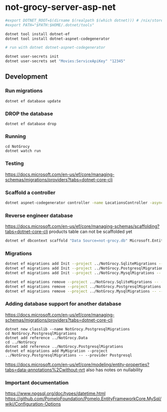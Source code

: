 # not-grocy-server-asp-net

```bash
#export DOTNET_ROOT=$(dirname $(realpath $(which dotnet))) # /nix/store/iilqnmp2wq8xlk0d7bsvqi688w181g6n-dotnet-core-combined
#export PATH="$PATH:$HOME/.dotnet/tools"

dotnet tool install dotnet-ef
dotnet tool install dotnet-aspnet-codegenerator

# run with dotnet dotnet-aspnet-codegenerator

dotnet user-secrets init
dotnet user-secrets set "Movies:ServiceApiKey" "12345"
```

## Development

### Run migrations

```
dotnet ef database update
```

### DROP the database

```
dotnet ef database drop
```

### Running

```
cd NotGrocy
dotnet watch run
```

### Testing

https://docs.microsoft.com/en-us/ef/core/managing-schemas/migrations/providers?tabs=dotnet-core-cli

### Scaffold a controller

```bash
dotnet aspnet-codegenerator controller -name LocationsController -async -api -m Location -dc LocationContext -outDir Controllers
```

### Reverse engineer database

https://docs.microsoft.com/en-us/ef/core/managing-schemas/scaffolding?tabs=dotnet-core-cli
products table can not be scaffolded yet
```bash
dotnet ef dbcontext scaffold "Data Source=not-grocy.db" Microsoft.EntityFrameworkCore.Sqlite --data-annotations --context NotGrocyContext --context-dir Data --output-dir Models --namespace NotGrocy.Models --context-namespace NotGrocy --force --table api_keys --table batteries --table battery_charge_cycles --table chores --table chores_log --table equipment --table locations --table meal_plan --table permission_hierarchy --table product_barcodes --table product_groups --table quantity_unit_conversions --table quantity_units --table recipes --table recipes_nestings --table recipes_pos --table sessions --table shopping_list --table shopping_lists --table shopping_locations --table stock --table stock_log --table task_categories --table tasks --table user_permissions --table user_settings --table userentities --table userfield_values --table userfields --table userobjects --table users
```

### Migrations

```bash
dotnet ef migrations add Init --project ../NotGrocy.SqliteMigrations -- --provider Sqlite
dotnet ef migrations add Init --project ../NotGrocy.PostgresqlMigrations -- --provider Postgresql
dotnet ef migrations add Init --project ../NotGrocy.MysqlMigrations -- --provider Mysql

dotnet ef migrations remove --project ../NotGrocy.SqliteMigrations -- --provider Sqlite
dotnet ef migrations remove --project ../NotGrocy.PostgresqlMigrations -- --provider Postgresql
dotnet ef migrations remove --project ../NotGrocy.MysqlMigrations -- --provider Mysql

```

### Adding database support for another database

https://docs.microsoft.com/en-us/ef/core/managing-schemas/migrations/providers?tabs=dotnet-core-cli

```
dotnet new classlib --name NotGrocy.PostgresqlMigrations
cd NotGrocy.PostgresqlMigrations
dotnet add reference ../NotGrocy.Data
cd ../NotGrocy
dotnet add reference ../NotGrocy.PostgresqlMigrations
dotnet ef migrations add MyMigration --project ../NotGrocy.PostgresqlMigrations -- --provider Postgresql
```

https://docs.microsoft.com/en-us/ef/core/modeling/entity-properties?tabs=data-annotations%2Cwithout-nrt
also has notes on nullability

### Important documentation

https://www.npgsql.org/doc/types/datetime.html
https://github.com/PomeloFoundation/Pomelo.EntityFrameworkCore.MySql/wiki/Configuration-Options
